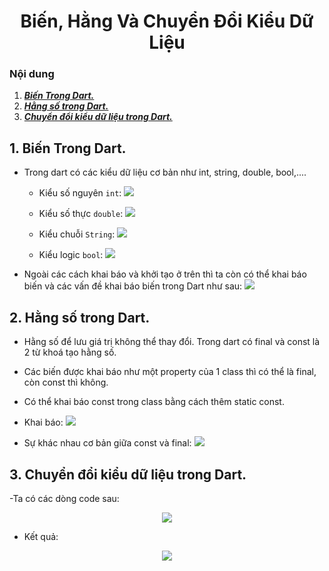 <h1 align="center">Biến, Hằng Và Chuyển Đổi Kiểu Dữ Liệu</h1>

### Nội dung
1. [***Biến Trong Dart.***](#muc1) 
2. [***Hằng số trong Dart.***](#muc2) 
3. [***Chuyển đổi kiểu dữ liệu trong Dart.***](#muc3)

<a name="muc1"></a>
## 1. Biến Trong Dart.
- Trong dart có các kiểu dữ liệu cơ bản như int, string, double, bool,....
	- Kiểu số nguyên `int`:
	![](https://i.imgur.com/QFRo3r8.png)
	
	- Kiểu số thực `double`:
	![](https://i.imgur.com/6xBXTfJ.png)
	
	- Kiểu chuỗi `String`:
	![](https://i.imgur.com/02xcXQL.png)
	
	- Kiểu logic `bool`:
	![](https://i.imgur.com/UG3ytXp.png)

- Ngoài các cách khai báo và khởi tạo ở trên thì ta còn có thể khai báo biến và các vấn đề khai báo biến trong Dart như sau:
![](https://i.imgur.com/psvtUaT.png)


<a name="muc2"></a>
## 2. Hằng số trong Dart.

- Hằng số để lưu giá trị không thể thay đổi. Trong dart có final và const là 2 từ khoá tạo hằng số.

- Các biến được khai báo như một property của 1 class thì có thể là final, còn const thì không.

- Có thể khai báo const trong class bằng cách thêm static const.

- Khai báo: 
![](https://i.imgur.com/g2xamiO.png)

- Sự khác nhau cơ bản giữa const và final:
![](https://i.imgur.com/nG6hASV.png)

<a name="muc3"></a>
## 3. Chuyển đổi kiểu dữ liệu trong Dart.
-Ta có các dòng code sau:
<div align="center"><img  src="https://i.imgur.com/B8wVfCd.png"/></div>

- Kết quả: 
<div align="center"><img  src="https://i.imgur.com/l2SSw65.png"/></div>
